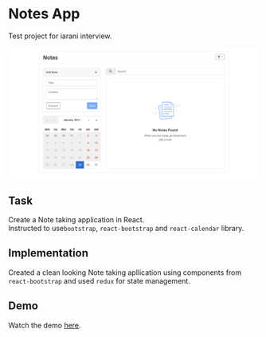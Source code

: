 # Notes App
Test project for iarani interview.

![notes-app](https://github.com/AKAspanion/iarani-test/blob/master/assets/demo.png?raw=true)
## Task
Create a Note taking application in React.  
Instructed to use`bootstrap`, `react-bootstrap` and `react-calendar` library.

## Implementation
Created a clean looking Note taking apllication using components from `react-bootstrap` and used `redux` for state management.

## Demo
Watch the demo [here](https://akaspanion.github.io/iarani-test/).